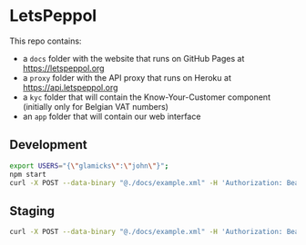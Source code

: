 # LetsPeppol

This repo contains:
* a `docs` folder with the website that runs on GitHub Pages at https://letspeppol.org
* a `proxy` folder with the API proxy that runs on Heroku at https://api.letspeppol.org
* a `kyc` folder that will contain the Know-Your-Customer component (initially only for Belgian VAT numbers)
* an `app` folder that will contain our web interface

## Development
```sh
export USERS="{\"glamicks\":\"john\"}";
npm start
curl -X POST --data-binary "@./docs/example.xml" -H 'Authorization: Bearer glamicks' http://localhost:3000/send
```

## Staging
```sh
curl -X POST --data-binary "@./docs/example.xml" -H 'Authorization: Bearer glamicks' https://api.letspeppol.org/send
```
